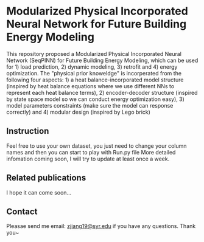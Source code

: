 # Modularized Physical Incorporated Neural Network for Future Building Energy Modeling

This repository proposed a Modularized Physical Incorporated Neural Network (SeqPINN) for Future Building Energy Modeling, which can be used for 1) load prediction, 2) dynamic modeling, 3) retrofit and 4) energy optimization. 
The "physical prior knoweldge" is incorperated from the following four aspects: 1) a heat balance-incorporated model structure (inspired by heat balance equations where we use different NNs to represent each heat balance terms), 2) encoder-decoder structure (inspired by state space model so we can conduct energy optimization easy), 3) model parameters constraints (make sure the model can response correctly) and 4) modular design (inspired by Lego brick)   


## Instruction

Feel free to use your own dataset, you just need to change your column names and then you can start to play with Run.py file
More detailed infomation coming soon, I will try to update at least once a week.

## Related publications

I hope it can come soon...

## Contact
Pleasae send me email: zjiang19@syr.edu if you have any questions. Thank you~
